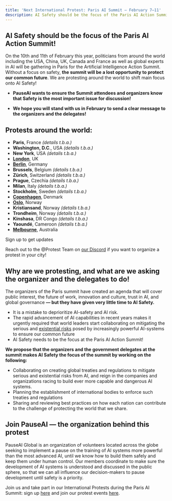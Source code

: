 ```yaml
---
title: 'Next International Protest: Paris AI Summit — February 7–11'
description: AI Safety should be the focus of the Paris AI Action Summit!
---
```


<script>
    import LumaSignup from '$lib/components/LumaSignup.svelte'
</script>

## AI Safety should be the focus of the Paris AI Action Summit!

On the 10th and 11th of February this year, politicians from around the world including the USA, China, UK, Canada and France as well as global experts in AI will be gathering in Paris for the Artificial Intelligence Action Summit. Without a focus on safety, **the summit will be a lost opportunity to protect our common future**. We are protesting around the world to shift main focus onto AI Safety!

- **PauseAI wants to ensure the Summit attendees and organizers know that Safety is the most important issue for discussion\!**

- **We hope you will stand with us in February to send a clear message to the organizers and the delegates!**

## Protests around the world:

- **Paris**, France _(details t.b.a.)_
- **Washington, D.C**., USA _(details t.b.a.)_
- **New York**, USA _(details t.b.a.)_
- [**London**](https://lu.ma/0h69asxw), UK
- [**Berlin**](https://lu.ma/7sjdot1d), Germany
- **Brussels**, Belgium _(details t.b.a.)_
- **Zürich**, Switzerland _(details t.b.a.)_
- **Prague**, Czechia _(details t.b.a.)_
- **Milan**, Italy _(details t.b.a.)_
- **Stockholm**, Sweden _(details t.b.a.)_
- [**Copenhagen**](https://fb.me/e/6kJob0cvU), Denmark
- [**Oslo**](https://lu.ma/iazbqzr1), Norway
- **Kristiansand**, Norway _(details t.b.a.)_
- **Trondheim**, Norway _(details t.b.a.)_
- **Kinshasa**, DR Congo _(details t.b.a.)_
- **Yaoundé**, Cameroon _(details t.b.a.)_
- [**Melbourne**](https://lu.ma/hnzqf46d), Australia

<LumaSignup eventId="evt-OEM90n9MAvb8JTx">
    Sign up to get updates
</LumaSignup>

Reach out to the @Protest Team on [our Discord](https://discord.gg/9MN5yhNR3K) if you want to organize a protest in your city!

<!--And sign up to this event for updates! (waiting for the global Luma if we create that)-->

## Why are we protesting, and what are we asking the organizer and the delegates to do!

The organizers of the Paris summit have created an agenda that will cover public interest, the future of work, innovation and culture, trust in AI, and global governance **— but they have given very little time to AI Safety.**

- It is a mistake to deprioritize AI-safety and AI risk.
- The rapid advancement of AI capabilities in recent years makes it urgently required that world leaders start collaborating on mitigating the serious and [existential risks](https://www.safe.ai/work/statement-on-ai-risk) posed by increasingly powerful AI-systems to ensure our common future
- AI Safety needs to be the focus at the Paris AI Action Summit!

**We propose that the organizers and the government delegates at the summit makes AI Safety the focus of the summit by working on the following:**

- Collaborating on creating global treaties and regulations to mitigate serious and existential risks from AI, and reign in the companies and organizations racing to build ever more capable and dangerous AI systems.
- Planning the establishment of international bodies to enforce such treaties and regulations
- Sharing and reviewing best practices on how each nation can contribute to the challenge of protecting the world that we share.

## Join PauseAI — the organization behind this protest

PauseAI Global is an organization of volunteers located across the globe seeking to implement a pause on the training of
AI systems more powerful than the most advanced AI, until we know how to build them safely and keep them under human control.
Our members coordinate to make sure the development of AI systems is understood and discussed in the public sphere, so that we can all influence our decision-makers to pause development until safety is a priority.

Join us and take part in our International Protests during the Paris AI Summit: sign up [here](https://pauseai.info/join) and join our protest events [here](https://lu.ma/PauseAI).
